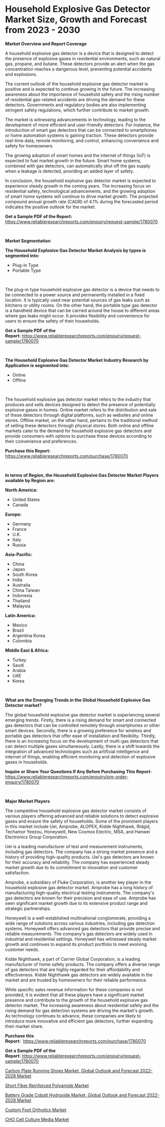 <p><h1>Household Explosive Gas Detector Market Size, Growth and Forecast from 2023 - 2030</h1></p><p><strong>Market Overview and Report Coverage</strong></p>
<p><p>A household explosive gas detector is a device that is designed to detect the presence of explosive gases in residential environments, such as natural gas, propane, and butane. These detectors provide an alert when the gas concentration reaches a dangerous level, preventing potential accidents and explosions.</p><p>The current outlook of the household explosive gas detector market is positive and is expected to continue growing in the future. The increasing awareness about the importance of household safety and the rising number of residential gas-related accidents are driving the demand for these detectors. Governments and regulatory bodies are also implementing stringent safety regulations, which further contribute to market growth.</p><p>The market is witnessing advancements in technology, leading to the development of more efficient and user-friendly detectors. For instance, the introduction of smart gas detectors that can be connected to smartphones or home automation systems is gaining traction. These detectors provide real-time data, remote monitoring, and control, enhancing convenience and safety for homeowners.</p><p>The growing adoption of smart homes and the internet of things (IoT) is expected to fuel market growth in the future. Smart home systems, combined with gas detectors, can automatically shut off the gas supply when a leakage is detected, providing an added layer of safety.</p><p>In conclusion, the household explosive gas detector market is expected to experience steady growth in the coming years. The increasing focus on residential safety, technological advancements, and the growing adoption of smart home systems will continue to drive market growth. The projected compound annual growth rate (CAGR) of 4.1% during the forecasted period indicates the positive outlook for the market.</p></p>
<p><strong>Get a Sample PDF of the Report:</strong> <a href="https://www.reliableresearchreports.com/enquiry/request-sample/1780070">https://www.reliableresearchreports.com/enquiry/request-sample/1780070</a></p>
<p>&nbsp;</p>
<p><strong>Market Segmentation</strong></p>
<p><strong>The Household Explosive Gas Detector Market Analysis by types is segmented into:</strong></p>
<p><ul><li>Plug-in Type</li><li>Portable Type</li></ul></p>
<p>&nbsp;</p>
<p><p>The plug-in type household explosive gas detector is a device that needs to be connected to a power source and permanently installed in a fixed location. It is typically used near potential sources of gas leaks such as kitchens or utility rooms. On the other hand, the portable type gas detector is a handheld device that can be carried around the house to different areas where gas leaks might occur. It provides flexibility and convenience for users to ensure the safety of their households.</p></p>
<p><strong>Get a Sample PDF of the Report:</strong>&nbsp;<a href="https://www.reliableresearchreports.com/enquiry/request-sample/1780070">https://www.reliableresearchreports.com/enquiry/request-sample/1780070</a></p>
<p>&nbsp;</p>
<p><strong>The Household Explosive Gas Detector Market Industry Research by Application is segmented into:</strong></p>
<p><ul><li>Online</li><li>Offline</li></ul></p>
<p>&nbsp;</p>
<p><p>The household explosive gas detector market refers to the industry that produces and sells devices designed to detect the presence of potentially explosive gases in homes. Online market refers to the distribution and sale of these detectors through digital platforms, such as websites and online stores. Offline market, on the other hand, pertains to the traditional method of selling these detectors through physical stores. Both online and offline markets cater to the demand for household explosive gas detectors and provide consumers with options to purchase these devices according to their convenience and preferences.</p></p>
<p><strong>Purchase this Report:</strong>&nbsp; <a href="https://www.reliableresearchreports.com/purchase/1780070">https://www.reliableresearchreports.com/purchase/1780070</a></p>
<p>&nbsp;</p>
<p><strong>In terms of Region, the Household Explosive Gas Detector Market Players available by Region are:</strong></p>
<p>
    <p> <strong> North America: </strong>
        <ul>
            <li>United States</li>
            <li>Canada</li>
        </ul>
        </p> 
    <p> <strong> Europe: </strong>
        <ul>
            <li>Germany</li>
            <li>France</li>
            <li>U.K.</li>
            <li>Italy</li>
            <li>Russia</li>
        </ul>
        </p> 
    <p> <strong> Asia-Pacific: </strong>
        <ul>
            <li>China</li>
            <li>Japan</li>
            <li>South Korea</li>
            <li>India</li>
            <li>Australia</li>
            <li>China Taiwan</li>
            <li>Indonesia</li>
            <li>Thailand</li>
            <li>Malaysia</li>
        </ul>
        </p> 
    <p> <strong> Latin America: </strong>
        <ul>
            <li>Mexico</li>
            <li>Brazil</li>
            <li>Argentina Korea</li>
            <li>Colombia</li>
        </ul>
        </p> 
    <p> <strong> Middle East & Africa: </strong>
        <ul>
            <li>Turkey</li>
            <li>Saudi</li>
            <li>Arabia</li>
            <li>UAE</li>
            <li>Korea</li>
        </ul>
    </p>
    </p>
<p>&nbsp;</p>
<p><strong>What are the Emerging Trends in the Global Household Explosive Gas Detector market?</strong></p>
<p><p>The global household explosive gas detector market is experiencing several emerging trends. Firstly, there is a rising demand for smart and connected gas detectors that can be controlled remotely through smartphones or other smart devices. Secondly, there is a growing preference for wireless and portable gas detectors that offer ease of installation and flexibility. Thirdly, there is an increasing focus on the development of multi-gas detectors that can detect multiple gases simultaneously. Lastly, there is a shift towards the integration of advanced technologies such as artificial intelligence and internet of things, enabling efficient monitoring and detection of explosive gases in households.</p></p>
<p><strong>Inquire or Share Your Questions If Any Before Purchasing This Report</strong>- <a href="https://www.reliableresearchreports.com/enquiry/pre-order-enquiry/1780070">https://www.reliableresearchreports.com/enquiry/pre-order-enquiry/1780070</a></p>
<p>&nbsp;</p>
<p><strong>Major Market Players</strong></p>
<p><p>The competitive household explosive gas detector market consists of various players offering advanced and reliable solutions to detect explosive gases and ensure the safety of households. Some of the prominent players in this market include Uei, Amprobe, ALOPEX, Kidde Nighthawk, Ridgid, Techamor Yeezou, Honeywell, New Cosmos Electric, MSA, and Hanwei Electronics Group Corporation.</p><p>Uei is a leading manufacturer of test and measurement instruments, including gas detectors. The company has a strong market presence and a history of providing high-quality products. Uei's gas detectors are known for their accuracy and reliability. The company has experienced steady market growth due to its commitment to innovation and customer satisfaction.</p><p>Amprobe, a subsidiary of Fluke Corporation, is another key player in the household explosive gas detector market. Amprobe has a long history of manufacturing high-quality electrical testing instruments. The company's gas detectors are known for their precision and ease of use. Amprobe has seen significant market growth due to its extensive product range and strategic partnerships.</p><p>Honeywell is a well-established multinational conglomerate, providing a wide range of solutions across various industries, including gas detection systems. Honeywell offers advanced gas detectors that provide precise and reliable measurements. The company's gas detectors are widely used in industrial and residential settings. Honeywell has witnessed steady market growth and continues to expand its product portfolio to meet evolving customer needs.</p><p>Kidde Nighthawk, a part of Carrier Global Corporation, is a leading manufacturer of home safety products. The company offers a diverse range of gas detectors that are highly regarded for their affordability and effectiveness. Kidde Nighthawk gas detectors are widely available in the market and are trusted by homeowners for their reliable performance.</p><p>While specific sales revenue information for these companies is not provided, it is evident that all these players have a significant market presence and contribute to the growth of the household explosive gas detector market. The increasing awareness about residential safety and the rising demand for gas detection systems are driving the market's growth. As technology continues to advance, these companies are likely to introduce more innovative and efficient gas detectors, further expanding their market share.</p></p>
<p><strong>Purchase this Report:</strong>&nbsp;&nbsp;<a href="https://www.reliableresearchreports.com/purchase/1780070">https://www.reliableresearchreports.com/purchase/1780070</a></p>
<p></p>
<p><strong>Get a Sample PDF of the Report:</strong>&nbsp;<a href="https://www.reliableresearchreports.com/enquiry/request-sample/1780070">https://www.reliableresearchreports.com/enquiry/request-sample/1780070</a></p>
<p><p><a href="https://medium.com/@cite.teach.super/decoding-carbon-plate-running-shoes-market-global-outlook-and-forecast-2022-2028-market-metrics-1a7c5285b957">Carbon Plate Running Shoes Market, Global Outlook and Forecast 2022-2028 Market</a></p><p><a href="https://github.com/lbird53714/Market-Research-Report-List-1/blob/main/short-fiber-reinforced-polyamide-market.md">Short Fiber Reinforced Polyamide Market</a></p><p><a href="https://medium.com/@wound.key.cure/battery-grade-cobalt-hydroxide-market-global-outlook-and-forecast-2022-2028-market-comprehensive-ce49f20568be">Battery Grade Cobalt Hydroxide Market, Global Outlook and Forecast 2022-2028 Market</a></p><p><a href="https://www.linkedin.com/pulse/custom-foot-orthotics-market-insights-players-forecast-bfgfe/">Custom Foot Orthotics Market</a></p><p><a href="https://www.linkedin.com/pulse/cho-cell-culture-media-market-size-share-global-analysis-report-rjhie/">CHO Cell Culture Media Market</a></p></p>